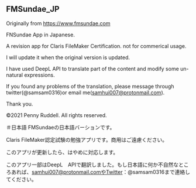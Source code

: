 # <h2>FMSundae_JP</h2>

Originally from https://www.fmsundae.com

FNSundae App in Japanese.

A revision app for Claris FileMaker Certification. not for commerical usage.

I will update it when the original version is updated. 

I have used DeepL API to translate part of the content and modify some un-natural expressions.

If you found any problems of the translation, please message through twitter(@samsam0316)or email me(samhui007@protonmail.com). 

Thank you.

©2021 Penny Ruddell. All rights reserved.

＃日本語
FMSundaeの日本語バーションです。

Claris FileMaker認定試験の勉強アプリです。商用はご遠慮ください。

このアプリが更新したら、はやめに対応します。

このアプリ一部はDeepL　APIで翻訳しました。もし日本語に何か不自然なところあれば、samhui007@protonmail.comやTwitter：@samsam0316まで連絡してください。
